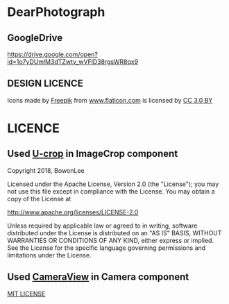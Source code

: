 # DearPhotograph

## GoogleDrive 

https://drive.google.com/open?id=1o7yDUmlM3dTZwtv_wVFlD38rgsWR8qx9


## DESIGN LICENCE

<div>Icons made by <a href="http://www.freepik.com" title="Freepik">Freepik</a> from <a href="https://www.flaticon.com/" title="Flaticon">www.flaticon.com</a> is licensed by <a href="http://creativecommons.org/licenses/by/3.0/" title="Creative Commons BY 3.0" target="_blank">CC 3.0 BY</a></div>

# LICENCE

## Used <a href="https://github.com/Yalantis/uCrop#license" title="U-crop">U-crop</a> in ImageCrop component

Copyright 2018, BowonLee

Licensed under the Apache License, Version 2.0 (the "License");
you may not use this file except in compliance with the License.
You may obtain a copy of the License at

   http://www.apache.org/licenses/LICENSE-2.0

Unless required by applicable law or agreed to in writing, software
distributed under the License is distributed on an "AS IS" BASIS,
WITHOUT WARRANTIES OR CONDITIONS OF ANY KIND, either express or implied.
See the License for the specific language governing permissions and
limitations under the License.

## Used <a href="https://github.com/natario1/CameraView#camera-controls" title="CameraView">CameraView</a> in Camera component

<a href="https://github.com/BowonLee/DearPhotograph/blob/master/LICENSE" title="MIT">MIT LICENSE</a> 

